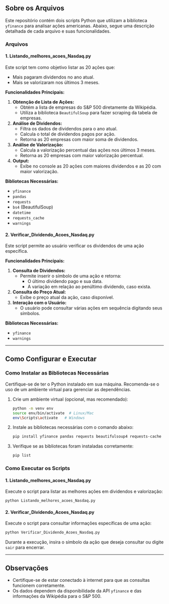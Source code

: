 ## Sobre os Arquivos

Este repositório contém dois scripts Python que utilizam a biblioteca `yfinance` para analisar ações americanas. Abaixo, segue uma descrição detalhada de cada arquivo e suas funcionalidades.

### Arquivos

#### 1. **Listando_melhores_acoes_Nasdaq.py**

Este script tem como objetivo listar as 20 ações que:
- Mais pagaram dividendos no ano atual.
- Mais se valorizaram nos últimos 3 meses.

**Funcionalidades Principais:**
1. **Obtenção de Lista de Ações:**
   - Obtém a lista de empresas do S&P 500 diretamente da Wikipédia.
   - Utiliza a biblioteca `BeautifulSoup` para fazer scraping da tabela de empresas.
2. **Análise de Dividendos:**
   - Filtra os dados de dividendos para o ano atual.
   - Calcula o total de dividendos pagos por ação.
   - Retorna as 20 empresas com maior soma de dividendos.
3. **Análise de Valorização:**
   - Calcula a valorização percentual das ações nos últimos 3 meses.
   - Retorna as 20 empresas com maior valorização percentual.
4. **Output:**
   - Exibe no console as 20 ações com maiores dividendos e as 20 com maior valorização.

**Bibliotecas Necessárias:**
- `yfinance`
- `pandas`
- `requests`
- `bs4` (BeautifulSoup)
- `datetime`
- `requests_cache`
- `warnings`

#### 2. **Verificar_Dividendo_Acoes_Nasdaq.py**

Este script permite ao usuário verificar os dividendos de uma ação específica.

**Funcionalidades Principais:**
1. **Consulta de Dividendos:**
   - Permite inserir o símbolo de uma ação e retorna:
     - O último dividendo pago e sua data.
     - A variação em relação ao penúltimo dividendo, caso exista.
2. **Consulta do Preço Atual:**
   - Exibe o preço atual da ação, caso disponível.
3. **Interação com o Usuário:**
   - O usuário pode consultar várias ações em sequência digitando seus símbolos.

**Bibliotecas Necessárias:**
- `yfinance`
- `warnings`

---

## Como Configurar e Executar

### Como Instalar as Bibliotecas Necessárias

Certifique-se de ter o Python instalado em sua máquina. Recomenda-se o uso de um ambiente virtual para gerenciar as dependências.

1. Crie um ambiente virtual (opcional, mas recomendado):
   ```bash
   python -m venv env
   source env/bin/activate  # Linux/Mac
   env\Scripts\activate   # Windows
   ```

2. Instale as bibliotecas necessárias com o comando abaixo:
   ```bash
   pip install yfinance pandas requests beautifulsoup4 requests-cache
   ```

3. Verifique se as bibliotecas foram instaladas corretamente:
   ```bash
   pip list
   ```

### Como Executar os Scripts

#### 1. **Listando_melhores_acoes_Nasdaq.py**
Execute o script para listar as melhores ações em dividendos e valorização:
```bash
python Listando_melhores_acoes_Nasdaq.py
```

#### 2. **Verificar_Dividendo_Acoes_Nasdaq.py**
Execute o script para consultar informações específicas de uma ação:
```bash
python Verificar_Dividendo_Acoes_Nasdaq.py
```

Durante a execução, insira o símbolo da ação que deseja consultar ou digite `sair` para encerrar.

---

## Observações
- Certifique-se de estar conectado à internet para que as consultas funcionem corretamente.
- Os dados dependem da disponibilidade da API `yfinance` e das informações da Wikipédia para o S&P 500.
